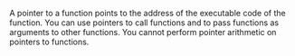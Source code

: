 A pointer to a function points to the address of the executable code of the function. You can use pointers to call functions and to pass functions as arguments to other functions. You cannot perform pointer arithmetic on pointers to functions.
